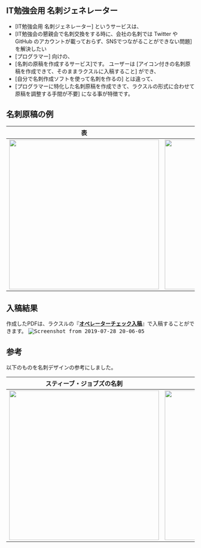 ## IT勉強会用 名刺ジェネレーター
* [IT勉強会用 名刺ジェネレーター] というサービスは、
* [IT勉強会の懇親会で名刺交換をする時に、会社の名刺では Twitter や GitHub のアカウントが載っておらず、SNSでつながることができない問題] を解決したい
* [プログラマー] 向けの、
* [名刺の原稿を作成するサービス]です。
ユーザーは [アイコン付きの名刺原稿を作成できて、そのままラクスルに入稿すること] ができ、
* [自分で名刺作成ソフトを使って名刺を作るの] とは違って、
* [プログラマーに特化した名刺原稿を作成できて、ラクスルの形式に合わせて原稿を調整する手間が不要] になる事が特徴です。

## 名刺原稿の例

表 | 裏
---- | ----
<img src="https://user-images.githubusercontent.com/39484102/62019713-117fb300-b1fb-11e9-9727-a54adb448401.png" width="400"/> | <img src="https://user-images.githubusercontent.com/39484102/62019716-13e20d00-b1fb-11e9-9f28-ce125a292ae1.png" width="400"/>

## 入稿結果
作成したPDFは、ラクスルの『**[オペレーターチェック入稿](https://raksul.com/guide/submit-data/#operator-check)**』で入稿することができます。
<kbd>
![Screenshot from 2019-07-28 20-06-05](https://user-images.githubusercontent.com/39484102/62019473-f3fe1980-b1f9-11e9-9c50-b22184aa5630.png)
</kbd>

## 参考
以下のものを名刺デザインの参考にしました。

スティーブ・ジョブズの名刺 | Google社の名刺
---- | ----
<img src="https://user-images.githubusercontent.com/39484102/61930593-28cf5e00-afb9-11e9-9142-5214e82e73a5.jpg" width="400"/> | <img src="https://user-images.githubusercontent.com/39484102/61933889-ee1df380-afc1-11e9-9cd7-3caf6038ad59.jpg" width="400"/>
